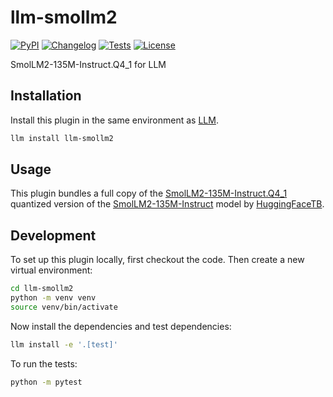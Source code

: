 # llm-smollm2

[![PyPI](https://img.shields.io/pypi/v/llm-smollm2.svg)](https://pypi.org/project/llm-smollm2/)
[![Changelog](https://img.shields.io/github/v/release/simonw/llm-smollm2?include_prereleases&label=changelog)](https://github.com/simonw/llm-smollm2/releases)
[![Tests](https://github.com/simonw/llm-smollm2/actions/workflows/test.yml/badge.svg)](https://github.com/simonw/llm-smollm2/actions/workflows/test.yml)
[![License](https://img.shields.io/badge/license-Apache%202.0-blue.svg)](https://github.com/simonw/llm-smollm2/blob/main/LICENSE)

SmolLM2-135M-Instruct.Q4_1 for LLM

## Installation

Install this plugin in the same environment as [LLM](https://llm.datasette.io/).
```bash
llm install llm-smollm2
```
## Usage

This plugin bundles a full copy of the [SmolLM2-135M-Instruct.Q4_1](https://huggingface.co/QuantFactory/SmolLM2-135M-Instruct-GGUF/blob/ab810cf68114990406fdf996510dd3d3c6adbdf5/SmolLM2-135M-Instruct.Q4_1.gguf) quantized version of the [SmolLM2-135M-Instruct](https://huggingface.co/HuggingFaceTB/SmolLM2-135M-Instruct) model by [HuggingFaceTB](https://huggingface.co/HuggingFaceTB).

## Development

To set up this plugin locally, first checkout the code. Then create a new virtual environment:
```bash
cd llm-smollm2
python -m venv venv
source venv/bin/activate
```
Now install the dependencies and test dependencies:
```bash
llm install -e '.[test]'
```
To run the tests:
```bash
python -m pytest
```
